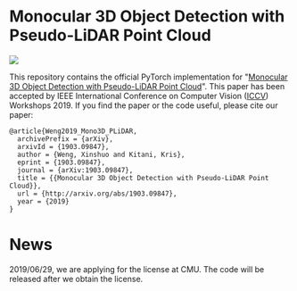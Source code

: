 # Monocular 3D Object Detection with Pseudo-LiDAR Point Cloud

<img align="center" src="https://github.com/xinshuoweng/Mono3D_PLiDAR/blob/master/github_demo.gif">

This repository contains the official PyTorch implementation for "[Monocular 3D Object Detection with Pseudo-LiDAR Point Cloud](https://arxiv.org/pdf/1903.09847.pdf)". This paper has been accepted by IEEE International Conference on Computer Vision ([ICCV](http://iccv2019.thecvf.com/)) Workshops 2019. If you find the paper or the code useful, please cite our paper:

```
@article{Weng2019_Mono3D_PLiDAR,
  archivePrefix = {arXiv},
  arxivId = {1903.09847},
  author = {Weng, Xinshuo and Kitani, Kris},
  eprint = {1903.09847},
  journal = {arXiv:1903.09847},
  title = {{Monocular 3D Object Detection with Pseudo-LiDAR Point Cloud}},
  url = {http://arxiv.org/abs/1903.09847},
  year = {2019}
}
```
# News
2019/06/29, we are applying for the license at CMU. The code will be released after we obtain the license.
